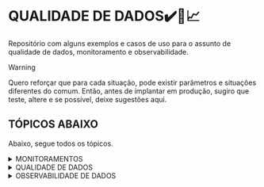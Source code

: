 #  QUALIDADE DE DADOS✔️🎲📈
Repositório com alguns exemplos e casos de uso para o assunto de qualidade de dados, monitoramento e observabilidade.

> [!WARNING]
> Quero reforçar que para cada situação, pode existir parâmetros e situações diferentes do comum. Então, antes de implantar em produção, sugiro que teste, altere e se possível, deixe sugestões aqui.

## TÓPICOS ABAIXO
Abaixo, segue todos os tópicos.

<details>

<summary>MONITORAMENTOS</summary>

* A
* B
* C
</details>

<details>

<summary>QUALIDADE DE DADOS</summary>

* A
* B
* C
</details>

<details>

<summary>OBSERVABILIDADE DE DADOS</summary>

* A
* B
* C
</details>

